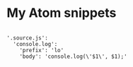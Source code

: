 # My Atom snippets

```

'.source.js':
  'console.log':
    'prefix': 'lo'
    'body': 'console.log(\'$1\', $1);'

```
